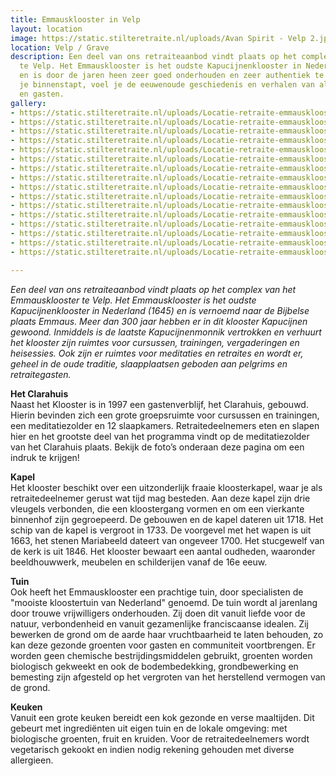 ```yaml
---
title: Emmausklooster in Velp
layout: location
image: https://static.stilteretraite.nl/uploads/Avan Spirit - Velp 2.jpg
location: Velp / Grave
description: Een deel van ons retraiteaanbod vindt plaats op het complex van het Emmausklooster
  te Velp. Het Emmausklooster is het oudste Kapucijnenklooster in Nederland (1645)
  en is door de jaren heen zeer goed onderhouden en zeer authentiek te noemen. Als
  je binnenstapt, voel je de eeuwenoude geschiedenis en verhalen van alle bewoners
  en gasten.
gallery:
- https://static.stilteretraite.nl/uploads/Locatie-retraite-emmausklooster-4.jpg
- https://static.stilteretraite.nl/uploads/Locatie-retraite-emmausklooster-3.jpg
- https://static.stilteretraite.nl/uploads/Locatie-retraite-emmausklooster-2.jpg
- https://static.stilteretraite.nl/uploads/Locatie-retraite-emmausklooster-1.jpg
- https://static.stilteretraite.nl/uploads/Locatie-retraite-emmausklooster-8.jpg
- https://static.stilteretraite.nl/uploads/Locatie-retraite-emmausklooster-12.jpg
- https://static.stilteretraite.nl/uploads/Locatie-retraite-emmausklooster-15.jpg
- https://static.stilteretraite.nl/uploads/Locatie-retraite-emmausklooster-16.jpg
- https://static.stilteretraite.nl/uploads/Locatie-retraite-emmausklooster-5.jpg
- https://static.stilteretraite.nl/uploads/Locatie-retraite-emmausklooster-6.jpg
- https://static.stilteretraite.nl/uploads/Locatie-retraite-emmausklooster-14.jpg
- https://static.stilteretraite.nl/uploads/Locatie-retraite-emmausklooster-13.jpg
- https://static.stilteretraite.nl/uploads/Locatie-retraite-emmausklooster-11.jpg
- https://static.stilteretraite.nl/uploads/Locatie-retraite-emmausklooster-10.jpg
- https://static.stilteretraite.nl/uploads/Locatie-retraite-emmausklooster-9.jpg
- https://static.stilteretraite.nl/uploads/Locatie-retraite-emmausklooster-7.jpg

---
```

_Een deel van ons retraiteaanbod vindt plaats op het complex van het Emmausklooster te Velp. Het Emmausklooster is het oudste Kapucijnenklooster in Nederland (1645) en is vernoemd naar de Bijbelse plaats Emmaus. Meer dan 300 jaar hebben er in dit klooster Kapucijnen gewoond. Inmiddels is de laatste Kapucijnenmonnik vertrokken en verhuurt het klooster zijn ruimtes voor cursussen, trainingen, vergaderingen en heisessies. Ook zijn er ruimtes voor meditaties en retraites en wordt er, geheel in de oude traditie, slaapplaatsen geboden aan pelgrims en retraitegasten._  
  
**Het Clarahuis**  
Naast het Klooster is in 1997 een gastenverblijf, het Clarahuis, gebouwd. Hierin bevinden zich een grote groepsruimte voor cursussen en trainingen, een meditatiezolder en 12 slaapkamers. Retraitedeelnemers eten en slapen hier en het grootste deel van het programma vindt op de meditatiezolder van het Clarahuis plaats. Bekijk de foto’s onderaan deze pagina om een indruk te krijgen!  
  
**Kapel**  
Het klooster beschikt over een uitzonderlijk fraaie kloosterkapel, waar je als retraitedeelnemer gerust wat tijd mag besteden. Aan deze kapel zijn drie vleugels verbonden, die een kloostergang vormen en om een vierkante binnenhof zijn gegroepeerd. De gebouwen en de kapel dateren uit 1718. Het schip van de kapel is vergroot in 1733. De voorgevel met het wapen is uit 1663, het stenen Mariabeeld dateert van ongeveer 1700. Het stucgewelf van de kerk is uit 1846. Het klooster bewaart een aantal oudheden, waaronder beeldhouwwerk, meubelen en schilderijen vanaf de 16e eeuw.   
  
**Tuin**  
Ook heeft het Emmausklooster een prachtige tuin, door specialisten de "mooiste kloostertuin van Nederland" genoemd. De tuin wordt al jarenlang door trouwe vrijwilligers onderhouden. Zij doen dit vanuit liefde voor de natuur, verbondenheid en vanuit gezamenlijke franciscaanse idealen. Zij bewerken de grond om de aarde haar vruchtbaarheid te laten behouden, zo kan deze gezonde groenten voor gasten en communiteit voortbrengen. Er worden geen chemische bestrijdingsmiddelen gebruikt, groenten worden biologisch gekweekt en ook de bodembedekking, grondbewerking en bemesting zijn afgesteld op het vergroten van het herstellend vermogen van de grond.  
  
**Keuken**  
Vanuit een grote keuken bereidt een kok gezonde en verse maaltijden. Dit gebeurt met ingrediënten uit eigen tuin en de lokale omgeving: met biologische groenten, fruit en kruiden. Voor de retraitedeelnemers wordt vegetarisch gekookt en indien nodig rekening gehouden met diverse allergieen.